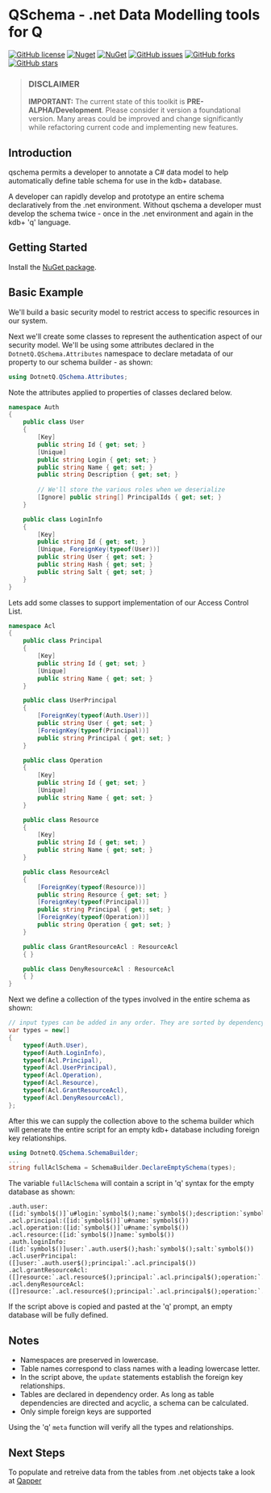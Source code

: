 # QSchema - .net Data Modelling tools for Q
[![GitHub license](https://img.shields.io/badge/license-LGPL%20v3-blue.svg)](https://github.com/dotnetq/qschema/blob/master/LICENSE)
[![Nuget](https://img.shields.io/nuget/v/QSchema.SchemaBuilder.svg)](https://www.nuget.org/packages/QSchema.SchemaBuilder)
[![NuGet](https://img.shields.io/nuget/dt/QSchema.SchemaBuilder.svg)](https://www.nuget.org/packages/QSchema.SchemaBuilder)
[![GitHub issues](https://img.shields.io/github/issues/dotnetq/qschema.svg)](https://github.com/dotnetq/qschema/issues)
[![GitHub forks](https://img.shields.io/github/forks/dotnetq/qschema.svg?style=social&label=Fork)](https://github.com/dotnetq/qschema/network)
[![GitHub stars](https://img.shields.io/github/stars/dotnetq/qschema.svg?style=social&label=Star)](https://github.com/dotnetq/qschema/stargazers)

> ### DISCLAIMER
> **IMPORTANT:** The current state of this toolkit is **PRE-ALPHA/Development**. Please consider it version a foundational version. Many areas could be improved and change significantly while refactoring current code and implementing new features. 

## Introduction
qschema permits a developer to annotate a C# data model to help automatically define table schema for use in the kdb+ database. 

A developer can rapidly develop and prototype an entire schema declaratively from the .net environment. Without qschema a developer must develop the schema twice - once in the .net environment and again in the kdb+ 'q' language.

## Getting Started
Install the [NuGet package](https://www.nuget.org/packages/QSchema.SchemaBuilder).

## Basic Example

We'll build a basic security model to restrict access to specific resources in our system.

Next we'll create some classes to represent the authentication aspect of our security model. We'll be using some attributes declared in the ```DotnetQ.QSchema.Attributes``` namespace to declare metadata of our property to our schema builder - as shown:

```cs
using DotnetQ.QSchema.Attributes;
```

Note the attributes applied to properties of classes declared below.

```cs
namespace Auth
{
    public class User
    {
        [Key]
        public string Id { get; set; }
        [Unique]
        public string Login { get; set; }
        public string Name { get; set; }
        public string Description { get; set; }
	
        // We'll store the various roles when we deserialize
        [Ignore] public string[] PrincipalIds { get; set; }	
    }

    public class LoginInfo
    {
        [Key]
        public string Id { get; set; }
        [Unique, ForeignKey(typeof(User))]
        public string User { get; set; }
        public string Hash { get; set; }
        public string Salt { get; set; }
    }
}
```

Lets add some classes to support implementation of our Access Control List.

```cs
namespace Acl
{
    public class Principal
    {
        [Key]
        public string Id { get; set; }
        [Unique]
        public string Name { get; set; }
    }

    public class UserPrincipal
    {
        [ForeignKey(typeof(Auth.User))]
        public string User { get; set; }
        [ForeignKey(typeof(Principal))]
        public string Principal { get; set; }
    }

    public class Operation
    {
        [Key]
        public string Id { get; set; }
        [Unique]
        public string Name { get; set; }
    }

    public class Resource
    {
        [Key]
        public string Id { get; set; }
        public string Name { get; set; }
    }

    public class ResourceAcl
    {
        [ForeignKey(typeof(Resource))]
        public string Resource { get; set; }
        [ForeignKey(typeof(Principal))]
        public string Principal { get; set; }
        [ForeignKey(typeof(Operation))]
        public string Operation { get; set; }
    }

    public class GrantResourceAcl : ResourceAcl
    { }

    public class DenyResourceAcl : ResourceAcl
    { }
}
```

Next we define a collection of the types involved in the entire schema as shown:
```cs
// input types can be added in any order. They are sorted by dependency later
var types = new[] 
{
	typeof(Auth.User),
	typeof(Auth.LoginInfo),
	typeof(Acl.Principal),
	typeof(Acl.UserPrincipal),
	typeof(Acl.Operation),
	typeof(Acl.Resource),
	typeof(Acl.GrantResourceAcl),
	typeof(Acl.DenyResourceAcl),
};
```

After this we can supply the collection above to the schema builder which will generate the entire script for an empty kdb+ database including foreign key relationships.

```cs
using DotnetQ.QSchema.SchemaBuilder;
...
string fullAclSchema = SchemaBuilder.DeclareEmptySchema(types);
```

The variable ```fullAclSchema``` will contain a script in 'q' syntax for the empty database as shown:

```
.auth.user:([id:`symbol$()]`u#login:`symbol$();name:`symbol$();description:`symbol$())
.acl.principal:([id:`symbol$()]`u#name:`symbol$())
.acl.operation:([id:`symbol$()]`u#name:`symbol$())
.acl.resource:([id:`symbol$()]name:`symbol$())
.auth.loginInfo:([id:`symbol$()]user:`.auth.user$();hash:`symbol$();salt:`symbol$())
.acl.userPrincipal:([]user:`.auth.user$();principal:`.acl.principal$())
.acl.grantResourceAcl:([]resource:`.acl.resource$();principal:`.acl.principal$();operation:`.acl.operation$())
.acl.denyResourceAcl:([]resource:`.acl.resource$();principal:`.acl.principal$();operation:`.acl.operation$())
```

If the script above is copied and pasted at the 'q' prompt, an empty database will be fully defined.

## Notes
- Namespaces are preserved in lowercase. 
- Table names correspond to class names with a leading lowercase letter.
- In the script above, the ```update``` statements establish the foreign key relationships.
- Tables are declared in dependency order. As long as table dependencies are directed and acyclic, a schema can be calculated.
- Only simple foreign keys are supported

Using the 'q' ```meta``` function will verify all the types and relationships.

## Next Steps

To populate and retreive data from the tables from .net objects take a look at [Qapper](https://github.com/dotnetq/Qapper)
